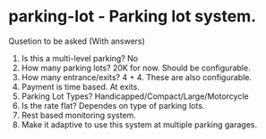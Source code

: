 # parking-lot - Parking lot system.

Qusetion to be asked (With answers)

1. Is this a multi-level parking? No
2. How many parking lots? 20K for now. Should be configurable.
3. How many entrance/exits? 4 + 4. These are also configurable.
4. Payment is time based. At exits.
5. Parking Lot Types? Handicapped/Compact/Large/Motorcycle
6. Is the rate flat? Dependes on type of parking lots.
7. Rest based monitoring system.
8. Make it adaptive to use this system at multiple parking garages.
